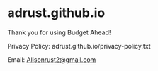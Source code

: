 # adrust.github.io

Thank you for using Budget Ahead! 

Privacy Policy: adrust.github.io/privacy-policy.txt

Email: Alisonrust2@gmail.com 
